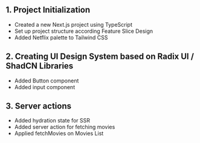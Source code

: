 ## 1. Project Initialization
- Created a new Next.js project using TypeScript
- Set up project structure according Feature Slice Design
- Added Netflix palette to Tailwind CSS

## 2. Creating UI Design System based on Radix UI / ShadCN Libraries
- Added Button component
- Added input component

## 3. Server actions
- Added hydration state for SSR
- Added server action for fetching movies
- Applied fetchMovies on Movies List